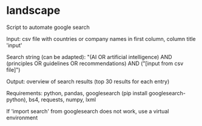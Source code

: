 # landscape

Script to automate google search

Input: csv file with countries or company names in first column, column title 'input'

Search string (can be adapted): "(AI OR artificial intelligence) AND (principles OR guidelines OR recommendations) AND ("[input from csv file]")

Output: overview of search results (top 30 results for each entry)

Requirements: python, pandas, googlesearch (pip install googlesearch-python), bs4, requests, numpy, lxml

If 'import search' from googlesearch does not work, use a virtual environment

